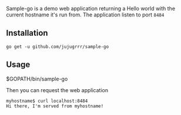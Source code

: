 Sample-go is a demo web application returning a Hello world with the current hostname it's run from.
The application listen to port `8484`

## Installation

`go get -u github.com/jujugrrr/sample-go`

## Usage

$GOPATH/bin/sample-go

Then you can request the web application

```
myhostname$ curl localhost:8484
Hi there, I'm served from myhostname!
```
